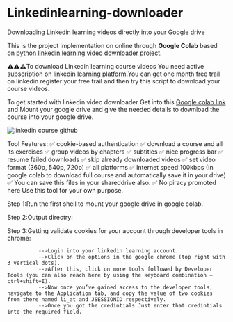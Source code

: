 # Linkedinlearning-downloader
Downloading Linkedin learning videos directly into your Google drive

This is the project implementation on online through **Google Colab** based on [python linkedin learning video downloader project](https://pypi.org/project/llvd/).

⚠️⚠️⚠️To download Linkedin learning course videos You need active subscription on linkedin learning platform.You can get one month free trail on linkedin register your free trail and then try this script to download your course videos.

To get started with linkedin video downloader Get into this [Google colab link](https://colab.research.google.com/github/LAVANSURESH/Linkedinlearning-downloader/blob/main/Linkedin-learning-video(course)%20downloader.ipynb)  and Mount your google drive and give the needed details to download the course into your google drive. 

![linkedin course github](https://user-images.githubusercontent.com/64597701/117582341-336fce80-b11f-11eb-8cc5-826352260303.png)


Tool Features:
✅	cookie-based authentication
✅	download a course and all its exercises
✅	group videos by chapters
✅	subtitles
✅	nice progress bar
✅	resume failed downloads
✅	skip already downloaded videos
✅	set video format (360p, 540p, 720p)
✅	all platforms
✅ Internet speed:100kbps (In google colab to download full course and automatically save it in your drive) 
✅ You can save this files in your shareddrive also.
✅ No piracy promoted here Use this tool for your own purpose.

Step 1:Run the first shell to mount your google drive in google colab.


Step 2:Output directry:

Step 3:Getting validate cookies for your account through developer tools in chrome:

              -->Login into your linkedin learning account.
              -->Click on the options in the google chrome (top right with 3 vertical dots).
              -->After this, click on more tools followed by Developer Tools (you can also reach here by using the keyboard combination — ctrl+shift+I).
              -->Now once you’ve gained access to the developer tools, navigate to the Application tab, and copy the value of two cookies from there named li_at and JSESSIONID respectively.
              -->Once you got the credintials Just enter that credintials into the required field.
              
